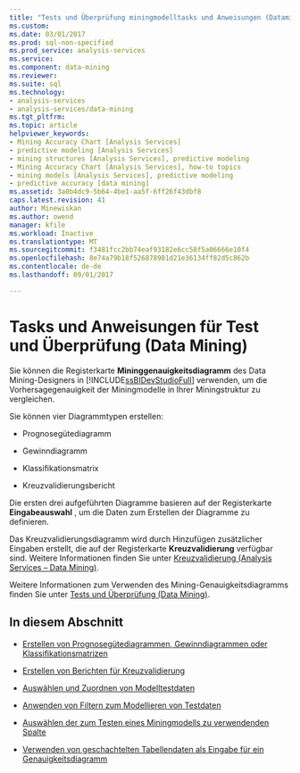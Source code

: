 ```yaml
---
title: "Tests und Überprüfung miningmodelltasks und Anweisungen (Datamining) | Microsoft Docs"
ms.custom: 
ms.date: 03/01/2017
ms.prod: sql-non-specified
ms.prod_service: analysis-services
ms.service: 
ms.component: data-mining
ms.reviewer: 
ms.suite: sql
ms.technology:
- analysis-services
- analysis-services/data-mining
ms.tgt_pltfrm: 
ms.topic: article
helpviewer_keywords:
- Mining Accuracy Chart [Analysis Services]
- predictive modeling [Analysis Services]
- mining structures [Analysis Services], predictive modeling
- Mining Accuracy Chart [Analysis Services], how-to topics
- mining models [Analysis Services], predictive modeling
- predictive accuracy [data mining]
ms.assetid: 3a0b4dc9-5b64-4be1-aa5f-6ff26f43dbf8
caps.latest.revision: 41
author: Minewiskan
ms.author: owend
manager: kfile
ms.workload: Inactive
ms.translationtype: MT
ms.sourcegitcommit: f3481fcc2bb74eaf93182e6cc58f5a06666e10f4
ms.openlocfilehash: 8e74a79b18f526878981d21e36134ff82d5c862b
ms.contentlocale: de-de
ms.lasthandoff: 09/01/2017

---
```

# <a name="testing-and-validation-tasks-and-how-tos-data-mining"></a>Tasks und Anweisungen für Test und Überprüfung (Data Mining)
  Sie können die Registerkarte **Mininggenauigkeitsdiagramm** des Data Mining-Designers in [!INCLUDE[ssBIDevStudioFull](../../includes/ssbidevstudiofull-md.md)] verwenden, um die Vorhersagegenauigkeit der Miningmodelle in Ihrer Miningstruktur zu vergleichen.  
  
 Sie können vier Diagrammtypen erstellen:  
  
-   Prognosegütediagramm  
  
-   Gewinndiagramm  
  
-   Klassifikationsmatrix  
  
-   Kreuzvalidierungsbericht  
  
 Die ersten drei aufgeführten Diagramme basieren auf der Registerkarte **Eingabeauswahl** , um die Daten zum Erstellen der Diagramme zu definieren.  
  
 Das Kreuzvalidierungsdiagramm wird durch Hinzufügen zusätzlicher Eingaben erstellt, die auf der Registerkarte **Kreuzvalidierung** verfügbar sind. Weitere Informationen finden Sie unter [Kreuzvalidierung &#40;Analysis Services – Data Mining&#41;](../../analysis-services/data-mining/cross-validation-analysis-services-data-mining.md).  
  
 Weitere Informationen zum Verwenden des Mining-Genauigkeitsdiagramms finden Sie unter [Tests und Überprüfung &#40;Data Mining&#41;](../../analysis-services/data-mining/testing-and-validation-data-mining.md).  
  
## <a name="in-this-section"></a>In diesem Abschnitt  
  
-   [Erstellen von Prognosegütediagrammen, Gewinndiagrammen oder Klassifikationsmatrizen](../../analysis-services/data-mining/create-a-lift-chart-profit-chart-or-classification-matrix.md)  
  
-   [Erstellen von Berichten für Kreuzvalidierung](../../analysis-services/data-mining/create-a-cross-validation-report.md)  
  
-   [Auswählen und Zuordnen von Modelltestdaten](../../analysis-services/data-mining/choose-and-map-model-testing-data.md)  
  
-   [Anwenden von Filtern zum Modellieren von Testdaten](../../analysis-services/data-mining/apply-filters-to-model-testing-data.md)  
  
-   [Auswählen der zum Testen eines Miningmodells zu verwendenden Spalte](../../analysis-services/data-mining/choose-the-column-to-use-for-testing-a-mining-model.md)  
  
-   [Verwenden von geschachtelten Tabellendaten als Eingabe für ein Genauigkeitsdiagramm](../../analysis-services/data-mining/using-nested-table-data-as-an-input-for-an-accuracy-chart.md)  
  
  

